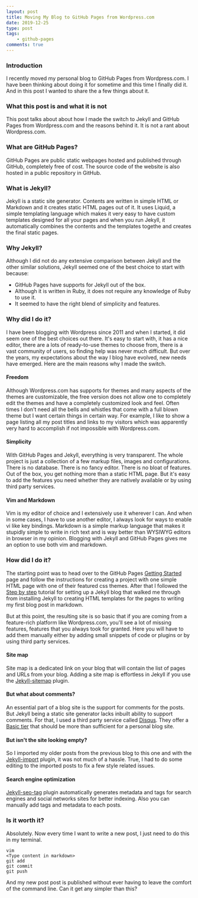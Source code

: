 ```yaml
---
layout: post
title: Moving My Blog to GitHub Pages from Wordpress.com
date: 2019-12-25
type: post
tags:
    - github-pages
comments: true
---
```

### Introduction
I recently moved my personal blog to GitHub Pages from
Wordpress.com. I have been thinking about doing it for
sometime and this time I finally did it. And in this post 
I wanted to share the a few things about it.

### What this post is and what it is not
This post talks about about how I made the switch to Jekyll and GitHub
Pages from Wordpress.com and the reasons behind it. It is 
not a rant about Wordpress.com.

### What are GitHub Pages?
GitHub Pages are public static webpages hosted and published through
GitHub, completely free of cost. The source code of
the website is also hosted in a public repository in GitHub.

### What is Jekyll?
Jekyll is a static site generator. Contents are written in simple
HTML or Markdown and it creates static HTML pages out of it. It uses Liquid,
a simple templating language which makes it very easy to have
custom templates designed for all your pages and when you run
Jekyll, it automatically combines the contents and the templates togethe
and creates the final static pages.

### Why Jekyll?
Although I did not do any extensive comparison between Jekyll and
the other similar solutions, Jekyll seemed one of the best
choice to start with because:
- GitHub Pages have supports for Jekyll out of the box.
- Although it is written in Ruby, it does not require any knowledge
of Ruby to use it.
- It seemed to have the right blend of simplicity and features.

### Why did I do it?
I have been blogging with Wordpress since 2011 and when I started,
it did seem one of the best choices out there. It's easy to start
with, it has a nice editor, there are a lots of ready-to-use themes 
to choose from, there is a vast community of users, so finding help was
never much difficult. But over the
years, my expectations about the way I blog have evolved, new needs
have emerged. Here are the main reasons why I made the switch.

#### Freedom
Although Wordpress.com has supports for themes and many aspects of the
themes are customizable, the free version does not allow one to
completely edit the themes and have a completely customized look and
feel. Often times I don't need all the bells and whistles that come
with a full blown theme but I want certain things in certain way.
For example, I like to show a page listing all my post titles and links
to my visitors which was apparently very hard to accomplish if not 
impossible with Wordpress.com.

#### Simplicity
With GitHub Pages and Jekyll, everything is very transparent. The whole
project is just a collection of a few markup files, images and configurations.
There is no database. There is no fancy editor. There is no bloat of 
features. Out of the box, you get nothing more than a static HTML page.
But it's easy to add the features you need whether they are natively 
available or by using third party services.

#### Vim and Markdown
Vim is my editor of choice and I extensively use it wherever I can. And when 
in some cases, I have to use another editor, I always look for ways to enable
vi like key bindings. 
Markdown is a simple markup language that makes it stupidly simple to write in
rich text and is way better than WYSIWYG editors in browser in my opinion.
Blogging with Jekyll and GitHub Pages gives me an option to use both vim and
markdown.

### How did I do it?
The starting point was to head over to the GitHub Pages 
[Getting Started](https://guides.github.com/features/pages/) 
page and follow the instructions for creating a project with one simple 
HTML page with one of their featured css themes. After that I followed the
[Step by step](https://jekyllrb.com/docs/step-by-step/01-setup/)
tutorial for setting up a Jekyll blog that walked me through from installing
Jekyll to creating HTML templates for the pages to writing my first blog post 
in markdown.

But at this point, the resulting site is so basic that if you are coming from
a feature-rich platform like Wordpress.com, you'll see a lot of missing features,
features that you always took for granted. Here you will have to add them
manually either by adding small snippets of code or plugins or by using third 
party services.

#### Site map
Site map is a dedicated link on your blog that will contain the list of pages and 
URLs from your blog. Adding a site map is effortless in Jekyll if you use the
[Jekyll-sitemap](https://github.com/jekyll/jekyll-sitemap) plugin.

#### But what about comments?
An essential part of a blog site is the support for comments for the posts. But Jekyll
being a static site generator lacks inbuilt ability to support comments. For that, 
I used a third party service called [Disqus](https://disqus.com/). They offer a 
[Basic tier](https://disqus.com/pricing/)
that should be more than sufficient for a personal blog site.

#### But isn't the site looking empty?
So I imported my older posts from the previous blog to this one and with the
[Jekyll-import](https://import.jekyllrb.com/docs/wordpressdotcom/) plugin, it
was not much of a hassle. True, I had to do some editing to the imported posts
to fix a few style related issues.

#### Search engine optimization
[Jekyll-seo-tag](https://github.com/jekyll/jekyll-seo-tag) plugin automatically
generates metadata and tags for search engines and social networks sites for
better indexing. Also you can manually add tags and metadata to each posts.

### Is it worth it?
Absolutely. Now every time I want to write a new post, I just
need to do this in my terminal.

```
vim
<Type content in markdown>
git add
git commit
git push
```

And my new post post is published without ever having to leave the comfort of
the command line. Can it get any simpler than this?
